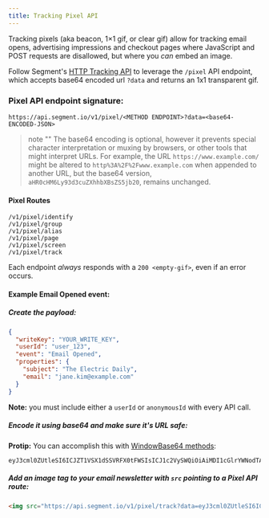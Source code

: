 ```yaml
---
title: Tracking Pixel API
---
```


Tracking pixels (aka beacon, 1×1 gif, or clear gif) allow for tracking email opens, advertising impressions and checkout pages where JavaScript and POST requests are disallowed, but where you _can_ embed an image.

Follow Segment's [HTTP Tracking API](/docs/connections/sources/catalog/libraries/server/http) to leverage the `/pixel` API endpoint, which accepts base64 encoded url `?data` and returns an 1x1 transparent gif.

### Pixel API endpoint signature:

```
https://api.segment.io/v1/pixel/<METHOD ENDPOINT>?data=<base64-ENCODED-JSON>
```

> note ""
> The base64 encoding is optional, however it prevents special character interpretation or muxing by browsers, or other tools that might interpret URLs. For example, the URL `https://www.example.com/` might be altered to `http%3A%2F%2Fwww.example.com` when appended to another URL, but the base64 version, `aHR0cHM6Ly93d3cuZXhhbXBsZS5jb20`, remains unchanged.

#### Pixel Routes


  ```text
  /v1/pixel/identify
  /v1/pixel/group
  /v1/pixel/alias
  /v1/pixel/page
  /v1/pixel/screen
  /v1/pixel/track
  ```

Each endpoint *always* responds with a `200 <empty-gif>`, even if an error occurs.

#### Example **Email Opened** event:

##### Create the payload:

```json
{
  "writeKey": "YOUR_WRITE_KEY",
  "userId": "user_123",
  "event": "Email Opened",
  "properties": {
    "subject": "The Electric Daily",
    "email": "jane.kim@example.com"
  }
}
```

**Note:** you must include either a `userId` or `anonymousId` with every API call.

##### Encode it using base64 and make sure it's URL safe:

**Protip:** You can accomplish this with [WindowBase64 methods](https://developer.mozilla.org/en-US/docs/Web/API/WindowBase64/btoa):

```
eyJ3cml0ZUtleSI6ICJZT1VSX1dSSVRFX0tFWSIsICJ1c2VySWQiOiAiMDI1cGlrYWNodTAyNSIsICJldmVudCI6ICJFbWFpbCBPcGVuZWQiLCAicHJvcGVydGllcyI6IHsgICAic3ViamVjdCI6ICJUaGUgRWxlY3RyaWMgRGFpbHkiLCAgICJlbWFpbCI6ICJwZWVrQXRNZUBlbWFpbC5wb2tlIiB9fQ
```

##### Add an image tag to your email newsletter with `src` pointing to a Pixel API route:

```html
<img src="https://api.segment.io/v1/pixel/track?data=eyJ3cml0ZUtleSI6ICJZT1VSX1dSSVRFX0tFWSIsICJ1c2VySWQiOiAiMDI1cGlrYWNodTAyNSIsICJldmVudCI6ICJFbWFpbCBPcGVuZWQiLCAicHJvcGVydGllcyI6IHsgICAic3ViamVjdCI6ICJUaGUgRWxlY3RyaWMgRGFpbHkiLCAgICJlbWFpbCI6ICJwZWVrQXRNZUBlbWFpbC5wb2tlIiB9fQ">
```
